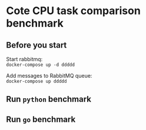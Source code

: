 # Cote CPU task comparison benchmark

## Before you start
Start rabbitmq:  
`docker-compose up -d ddddd`

Add messages to RabbitMQ queue:  
`docker-compose up ddddd`

## Run `python` benchmark

## Run `go` benchmark